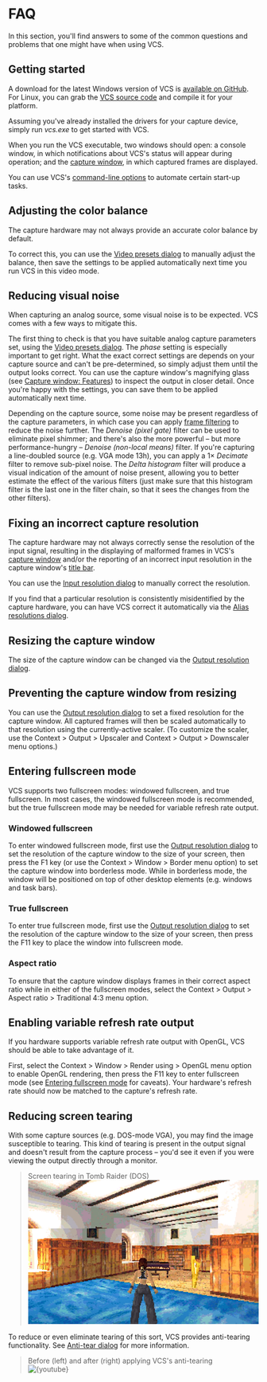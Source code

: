 # FAQ

In this section, you'll find answers to some of the common questions and problems that one might have when using VCS.

## Getting started

A download for the latest Windows version of VCS is [available on GitHub](https://github.com/leikareipa/vcs/releases). For Linux, you can grab the [VCS source code](https://github.com/leikareipa/vcs/) and compile it for your platform.

Assuming you've already installed the drivers for your capture device, simply run *vcs.exe* to get started with VCS.

When you run the VCS executable, two windows should open: a console window, in which notifications about VCS's status will appear during operation; and the [capture window](#output-window), in which captured frames are displayed.

<dokki-tip>
    You can use VCS's <a href="#command-line-options">command-line options</a> to automate certain start-up tasks.
</dokki-tip>

## Adjusting the color balance

The capture hardware may not always provide an accurate color balance by default.

To correct this, you can use the [Video presets dialog](#dialog-windows-video-presets-dialog) to manually adjust the balance, then save the settings to be applied automatically next time you run VCS in this video mode.

## Reducing visual noise

When capturing an analog source, some visual noise is to be expected. VCS comes with a few ways to mitigate this.

The first thing to check is that you have suitable analog capture parameters set, using the [Video presets dialog](#dialog-windows-video-presets-dialog). The *phase* setting is especially important to get right. What the exact correct settings are depends on your capture source and can't be pre-determined, so simply adjust them until the output looks correct. You can use the capture window's magnifying glass (see [Capture window: Features](#output-window-features)) to inspect the output in closer detail. Once you're happy with the settings, you can save them to be applied automatically next time.

Depending on the capture source, some noise may be present regardless of the capture parameters, in which case you can apply [frame filtering](#dialog-windows-filter-graph-dialog) to reduce the noise further. The *Denoise (pixel gate)* filter can be used to eliminate pixel shimmer; and there's also the more powerful &ndash; but more performance-hungry &ndash; *Denoise (non-local means)* filter. If you're capturing a line-doubled source (e.g. VGA mode 13h), you can apply a 1&times; *Decimate* filter to remove sub-pixel noise. The *Delta histogram* filter will produce a visual indication of the amount of noise present, allowing you to better estimate the effect of the various filters (just make sure that this histogram filter is the last one in the filter chain, so that it sees the changes from the other filters).

## Fixing an incorrect capture resolution

The capture hardware may not always correctly sense the resolution of the input signal, resulting in the displaying of malformed frames in VCS's [capture window](#output-window) and/or the reporting of an incorrect input resolution in the capture window's [title bar](#output-window-title-bar).

You can use the [Input resolution dialog](#dialog-windows-input-resolution-dialog) to manually correct the resolution.

If you find that a particular resolution is consistently misidentified by the capture hardware, you can have VCS correct it automatically via the [Alias resolutions dialog](#dialog-windows-alias-resolutions-dialog).

## Resizing the capture window

The size of the capture window can be changed via the [Output resolution dialog](#dialog-windows-output-resolution-dialog).

## Preventing the capture window from resizing

You can use the [Output resolution dialog](#dialog-windows-output-resolution-dialog) to set a fixed resolution for the capture window. All captured frames will then be scaled automatically to that resolution using the currently-active scaler. (To customize the scaler, use the <menu-path>Context > Output > Upscaler</menu-path> and <menu-path>Context > Output > Downscaler</menu-path> menu options.)

## Entering fullscreen mode

VCS supports two fullscreen modes: windowed fullscreen, and true fullscreen. In most cases, the windowed fullscreen mode is recommended, but the true fullscreen mode may be needed for variable refresh rate output.

### Windowed fullscreen

To enter windowed fullscreen mode, first use the [Output resolution dialog](#dialog-windows-output-resolution-dialog) to set the resolution of the capture window to the size of your screen, then press the <key-combo>F1</key-combo> key (or use the <menu-path>Context > Window > Border<menu-path> menu option) to set the capture window into borderless mode. While in borderless mode, the window will be positioned on top of other desktop elements (e.g. windows and task bars).

### True fullscreen

To enter true fullscreen mode, first use the [Output resolution dialog](#dialog-windows-output-resolution-dialog) to set the resolution of the capture window to the size of your screen, then press the <key-combo>F11</key-combo> key to place the window into fullscreen mode.

### Aspect ratio

To ensure that the capture window displays frames in their correct aspect ratio while in either of the fullscreen modes, select the <menu-path>Context > Output > Aspect ratio > Traditional 4:3</menu-path> menu option.

## Enabling variable refresh rate output

If you hardware supports variable refresh rate output with OpenGL, VCS should be able to take advantage of it.

First, select the <menu-path>Context > Window > Render using > OpenGL</menu-path> menu option to enable OpenGL rendering, then press the <key-combo>F11</key-combo> key to enter fullscreen mode (see [Entering fullscreen mode](#faq-entering-fullscreen-mode) for caveats). Your hardware's refresh rate should now be matched to the capture's refresh rate.

## Reducing screen tearing

With some capture sources (e.g. DOS-mode VGA), you may find the image susceptible to tearing. This kind of tearing is present in the output signal and doesn't result from the capture process &ndash; you'd see it even if you were viewing the output directly through a monitor.

> Screen tearing in Tomb Raider (DOS)\
![{image:600x374}{headerless}](../img/tr1-torn.webp)

To reduce or even eliminate tearing of this sort, VCS provides anti-tearing functionality. See [Anti-tear dialog](dialog-windows-anti-tear-dialog) for more information.

> Before (left) and after (right) applying VCS's anti-tearing\
![{youtube}](_gNywFJFRWo)
